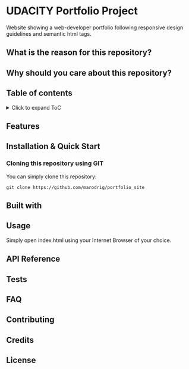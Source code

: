 # UDACITY Portfolio Project

Website showing a web-developer portfolio following responsive design guidelines and semantic html tags.

## What is the reason for this repository?

## Why should you care about this repository?

## Table of contents

<details>
  <summary>Click to expand ToC</summary>
  
  1. [Features](#features)
  2. [Installation](#installation--quick-start)
  3. [Built with](#built-with)
  4. [Usage](#usage)
  5. [API reference](#api-reference)
  6. [Tests](#tests)
  7. [FAQ](#faq)
  8. [Contributing](#contributing)
  9. [Credits](#credits)
  10. [License](#license)
</details>

## Features

## Installation & Quick Start

### Cloning this repository using GIT

You can simply clone this repository:

```
git clone https://github.com/marodrig/portfolio_site
```

## Built with

## Usage

Simply open index.html using your Internet Browser of your choice.

## API Reference

## Tests

## FAQ

## Contributing

## Credits

## License
